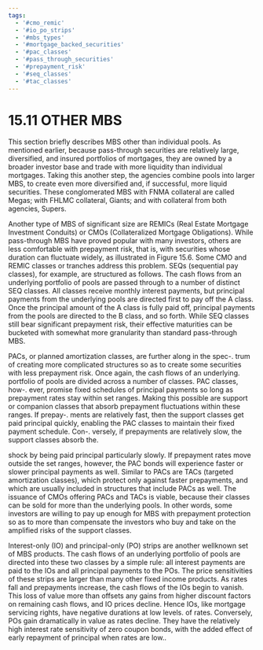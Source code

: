 ```yaml
---
tags:
  - '#cmo_remic'
  - '#io_po_strips'
  - '#mbs_types'
  - '#mortgage_backed_securities'
  - '#pac_classes'
  - '#pass_through_securities'
  - '#prepayment_risk'
  - '#seq_classes'
  - '#tac_classes'
---
```

# 15.11 OTHER MBS  

This section briefly describes MBS other than individual pools. As mentioned earlier, because pass-through securities are relatively large, diversified, and insured portfolios of mortgages, they are owned by a broader investor base and trade with more liquidity than individual mortgages. Taking this another step, the agencies combine pools into larger MBS, to create even more diversified and, if successful, more liquid securities. These conglomerated MBS with FNMA collateral are called Megas; with FHLMC collateral, Giants; and with collateral from both agencies, Supers.  

Another type of MBS of significant size are REMICs (Real Estate Mortgage Investment Conduits) or CMOs (Collateralized Mortgage Obligations). While pass-through MBS have proved popular with many investors, others are less comfortable with prepayment risk, that is, with securities whose duration can fluctuate widely, as illustrated in Figure 15.6. Some CMO and REMIC classes or tranches address this problem. SEQs (sequential pay classes), for example, are structured as follows. The cash flows from an underlying portfolio of pools are passed through to a number of distinct SEQ classes. All classes receive monthly interest payments, but principal payments from the underlying pools are directed first to pay off the A class. Once the principal amount of the A class is fully paid off, principal payments from the pools are directed to the B class, and so forth. While SEQ classes still bear significant prepayment risk, their effective maturities can be bucketed with somewhat more granularity than standard pass-through MBS.  

PACs, or planned amortization classes, are further along in the spec-. trum of creating more complicated structures so as to create some securities with less prepayment risk. Once again, the cash flows of an underlying. portfolio of pools are divided across a number of classes. PAC classes, how-. ever, promise fixed schedules of principal payments so long as prepayment rates stay within set ranges. Making this possible are support or companion classes that absorb prepayment fluctuations within these ranges. If prepay-. ments are relatively fast, then the support classes get paid principal quickly, enabling the PAC classes to maintain their fixed payment schedule. Con-. versely, if prepayments are relatively slow, the support classes absorb the.  

shock by being paid principal particularly slowly. If prepayment rates move outside the set ranges, however, the PAC bonds will experience faster or slower principal payments as well. Similar to PACs are TACs (targeted amortization classes), which protect only against faster prepayments, and which are usually included in structures that include PACs as well. The issuance of CMOs offering PACs and TACs is viable, because their classes can be sold for more than the underlying pools. In other words, some investors are willing to pay up enough for MBS with prepayment protection so as to more than compensate the investors who buy and take on the amplified risks of the support classes.  

Interest-only (IO) and principal-only (PO) strips are another wellknown set of MBS products. The cash flows of an underlying portfolio of pools are directed into these two classes by a simple rule: all interest payments are paid to the IOs and all principal payments to the POs. The price sensitivities of these strips are larger than many other fixed income products. As rates fall and prepayments increase, the cash flows of the IOs begin to vanish. This loss of value more than offsets any gains from higher discount factors on remaining cash flows, and IO prices decline. Hence IOs, like mortgage servicing rights, have negative durations at low levels. of rates. Conversely, POs gain dramatically in value as rates decline. They have the relatively high interest rate sensitivity of zero coupon bonds, with the added effect of early repayment of principal when rates are low..  
